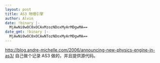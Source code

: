 ```yaml
---
layout: post
title: AS3 物理引擎
author: Alvin
date: !binary |-
  MjAwNi0wOC0xOCAxMzozNDoxMyArMDgwMA==
date_gmt: !binary |-
  MjAwNi0wOC0xOCAwNTozNDoxMyArMDgwMA==
---
```

http://blog.andre-michelle.com/2006/announcing-new-physics-engine-in-as3/
自己做个记录 AS3 做的，并且提供源代码。
